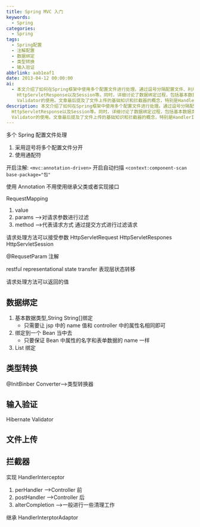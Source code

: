 ```yaml
---
title: Spring MVC 入门
keywords:
  - Spring
categories:
  - Spring
tags:
  - Spring配置
  - 注解配置
  - 数据绑定
  - 类型转换
  - 输入验证
abbrlink: aab1eaf1
date: 2013-04-12 00:00:00
ai:
  - 本文介绍了如何在Spring框架中使用多个配置文件进行处理。通过逗号分隔配置文件、利用通配符和注解驱动等方式来优化配置。阐述了RequestMapping注解的应用场景，包括value、params与method属性，并且讲解了请求处理方法可接受的HTTP相关组件如HttpServletRequest,
    HttpServletResponse以及Session等。同时，详细讨论了数据绑定过程，包括基本数据类型、字符串数组、Bean绑定及List绑定的方法。另外，还涉及了不同类型转换的需求通过@InitBinder和Converter实现，以及输入验证的重要工具Hibernate
    Validator的使用。文章最后提及了文件上传的基础知识和拦截器的概念，特别是HandlerInterceptor的使用场景与特性，包括perHandler、postHandler和alterCompletion方法，并简述了它们的主要用途。
description: 本文介绍了如何在Spring框架中使用多个配置文件进行处理。通过逗号分隔配置文件、利用通配符和注解驱动等方式来优化配置。阐述了RequestMapping注解的应用场景，包括value、params与method属性，并且讲解了请求处理方法可接受的HTTP相关组件如HttpServletRequest,
  HttpServletResponse以及Session等。同时，详细讨论了数据绑定过程，包括基本数据类型、字符串数组、Bean绑定及List绑定的方法。另外，还涉及了不同类型转换的需求通过@InitBinder和Converter实现，以及输入验证的重要工具Hibernate
  Validator的使用。文章最后提及了文件上传的基础知识和拦截器的概念，特别是HandlerInterceptor的使用场景与特性，包括perHandler、postHandler和alterCompletion方法，并简述了它们的主要用途。
---
```


多个 Spring 配置文件处理

1.  采用逗号将多个配置文件分开
2.  使用通配符

开启注解:
`<mvc:annotation-driven>`
开启自动扫描
`<context:component-scan base-package="包"`

使用 Annotation 不用使用继承父类或者实现接口

RequestMapping

1. value
2. params -->对请求参数进行过滤
3. method -->代表请求方式 通过提交方式进行过滤请求

请求处理方法可以接受参数
HttpServletRequest
HttpServletRespones
HttpServletSession

@RequsetParam 注解

restful
representational state transfer
表现层状态转移

请求处理方法可以返回的值

## 数据绑定

1. 基本数据类型,String String[]绑定
   - 只需要让 jsp 中的 name 值和 controller 中的属性名相同即可
2. 绑定到一个 Bean 当中去
   - 只要保证 Bean 中属性的名字和表单数据的 name 一样
3. List 绑定

## 类型转换

@InitBinber
Converter-->类型转换器

## 输入验证

Hibernate Validator

## 文件上传

## 拦截器

实现 HandlerInterceptor

1. perHandler -->Controller 前
2. postHandler -->Controller 后
3. alterCompletion -->一般进行一些清理工作

继承 HandlerInterptorAdaptor

